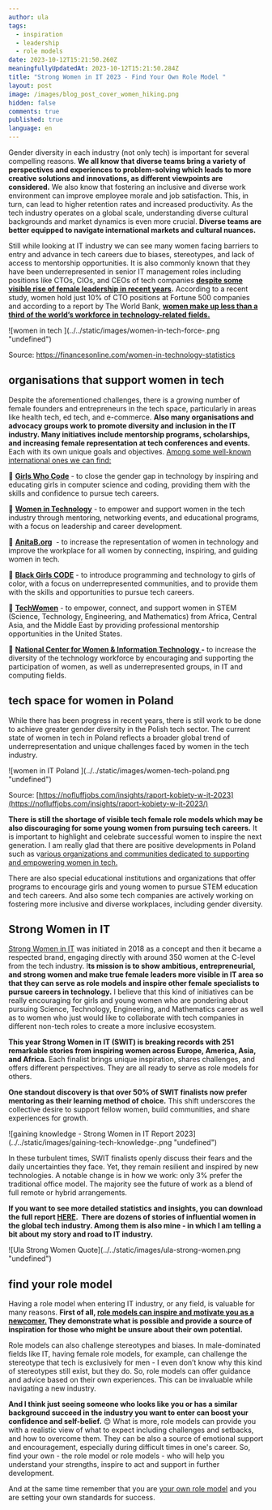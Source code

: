 ```yaml
---
author: ula
tags:
  - inspiration
  - leadership
  - role models
date: 2023-10-12T15:21:50.260Z
meaningfullyUpdatedAt: 2023-10-12T15:21:50.284Z
title: "Strong Women in IT 2023 - Find Your Own Role Model "
layout: post
image: /images/blog_post_cover_women_hiking.png
hidden: false
comments: true
published: true
language: en
---
```

Gender diversity in each industry (not only tech) is important for several compelling reasons. **We all know that diverse teams bring a variety of perspectives and experiences to problem-solving which leads to more creative solutions and innovations, as different viewpoints are considered.** We also know that fostering an inclusive and diverse work environment can improve employee morale and job satisfaction. This, in turn, can lead to higher retention rates and increased productivity. As the tech industry operates on a global scale, understanding diverse cultural backgrounds and market dynamics is even more crucial. **Diverse teams are better equipped to navigate international markets and cultural nuances.**

Still while looking at IT industry we can see many women facing barriers to entry and advance in tech careers due to biases, stereotypes, and lack of access to mentorship opportunities. It is also commonly known that they have been underrepresented in senior IT management roles including positions like CTOs, CIOs, and CEOs of tech companies **[despite some visible rise of female leadership in recent years](https://oatuu.org/the-rising-trend-of-women-ctos-shaking-up-the-industry/).** According to a recent study, women hold just 10% of CTO positions at Fortune 500 companies and according to a report by The World Bank, **[women make up less than a third of the world’s workforce in technology-related fields.](https://www.womentech.net/women-technology-statistics)**

<div className="image">![women in tech ](../../static/images/women-in-tech-force-.png "undefined")</div>

Source: https://financesonline.com/women-in-technology-statistics

## **organisations that support women in tech** 

Despite the aforementioned challenges, there is a growing number of female founders and entrepreneurs in the tech space, particularly in areas like health tech, ed tech, and e-commerce. **Also many organisations and advocacy groups work to promote diversity and inclusion in the IT industry. Many initiatives include mentorship programs, scholarships, and increasing female representation at tech conferences and events.** Each with its own unique goals and objectives. [Among some well-known international ones we can find:](https://www.cio.com/article/215709/16-organizations-for-women-in-tech.html) 

💃 **[Girls Who Code](https://girlswhocode.com/)** - to close the gender gap in technology by inspiring and educating girls in computer science and coding, providing them with the skills and confidence to pursue tech careers.

💃 **[Women in Technology](https://women-in-tech.org/)** - to empower and support women in the tech industry through mentoring, networking events, and educational programs, with a focus on leadership and career development.

💃 **[AnitaB.org](https://anitab.org/)**  - to increase the representation of women in technology and improve the workplace for all women by connecting, inspiring, and guiding women in tech.

💃 **[Black Girls CODE](https://wearebgc.org/)** - to introduce programming and technology to girls of color, with a focus on underrepresented communities, and to provide them with the skills and opportunities to pursue tech careers.

💃 **[TechWomen](https://www.techwomen.org/)** - to empower, connect, and support women in STEM (Science, Technology, Engineering, and Mathematics) from Africa, Central Asia, and the Middle East by providing professional mentorship opportunities in the United States.

💃 **[National Center for Women & Information Technology ](https://ncwit.org/)-** to increase the diversity of the technology workforce by encouraging and supporting the participation of women, as well as underrepresented groups, in IT and computing fields.

## **tech space for women in Poland** 

While there has been progress in recent years, there is still work to be done to achieve greater gender diversity in the Polish tech sector. The current state of women in tech in Poland reflects a broader global trend of underrepresentation and unique challenges faced by women in the tech industry. 

<div className="image">![women in IT Poland ](../../static/images/women-tech-poland.png "undefined")</div>

Source: [https://nofluffjobs.com/insights/raport-kobiety-w-it-2023](https://nofluffjobs.com/insights/raport-kobiety-w-it-2023/)

**There is still the shortage of visible tech female role models which may be also discouraging for some young women from pursuing tech careers.** It is important to highlight and celebrate successful women to inspire the next generation. I am really glad that there are positive developments in Poland such as v[arious organizations and communities dedicated to supporting and empowering women in tech.](https://brightinventions.pl/blog/polish-organizations-that-support-women-in-tech/)

There are also special educational institutions and organizations that offer programs to encourage girls and young women to pursue STEM education and tech careers. And also some tech companies are actively working on fostering more inclusive and diverse workplaces, including gender diversity.

## **Strong Women in IT**

[Strong Women in IT](https://strongwomeninit.com/) was initiated in 2018 as a concept and then it became a respected brand, engaging directly with around 350 women at the C-level from the tech industry. I**ts mission is to show ambitious, entrepreneurial, and strong women and make true female leaders more visible in IT area so that they can serve as role models and inspire other female specialists to pursue careers in technology.** I believe that this kind of initiatives can be really encouraging for girls and young women who are pondering about pursuing Science, Technology, Engineering, and Mathematics career as well as to women who just would like to collaborate with tech companies in different non-tech roles to create a more inclusive ecosystem.

**This year Strong Women in IT (SWIT) is breaking records with 251 remarkable stories from inspiring women across Europe, America, Asia, and Africa.** Each finalist brings unique inspiration, shares challenges, and offers different perspectives. They are all ready to serve as role models for others.

**One standout discovery is that over 50% of SWIT finalists now prefer mentoring as their learning method of choice.** This shift underscores the collective desire to support fellow women, build communities, and share experiences for growth.

<div className="image">![gaining knowledge - Strong Women in IT Report 2023](../../static/images/gaining-tech-knowledge-.png "undefined")</div>

In these turbulent times, SWIT finalists openly discuss their fears and the daily uncertainties they face. Yet, they remain resilient and inspired by new technologies. A notable change is in how we work: only 3% prefer the traditional office model. The majority see the future of work as a blend of full remote or hybrid arrangements. 

**If you want to see more detailed statistics and insights, you can download the full report [HERE](https://strongwomeninit.com/en/download/).  There are dozens of stories of influential women in the global tech industry. Among them is also mine - in which I am telling a bit about my story and road to IT industry.** 

<div className="image">![Ula Strong Women Quote](../../static/images/ula-strong-women.png "undefined")</div>

## **find your role model** 

Having a role model when entering IT industry, or any field, is valuable for many reasons. **First of all, [role models can inspire and motivate you as a newcomer.](https://www.womenintech.co.uk/the-importance-of-role-models-for-women-in-tech) They demonstrate what is possible and provide a source of inspiration for those who might be unsure about their own potential.**

Role models can also challenge stereotypes and biases. In male-dominated fields like IT, having female role models, for example, can challenge the stereotype that tech is exclusively for men - I even don’t know why this kind of stereotypes still exist, but they do. So, role models can offer guidance and advice based on their own experiences. This can be invaluable while navigating a new industry. 

**And I think just seeing someone who looks like you or has a similar background succeed in the industry you want to enter can boost your confidence and self-belief.** 😊 What is more, role models can provide you with a realistic view of what to expect including challenges and setbacks, and how to overcome them. They can be also a source of emotional support and encouragement, especially during difficult times in one's career. So, find your own - the role model or role models - who will help you understand your strengths, inspire to act and support in further development. 

And at the same time remember that you are [your own role model](https://www.educative.io/blog/being-your-own-role-model-woman-tech) and you are setting your own standards for success.
